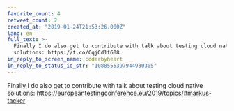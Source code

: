 ```yaml
---
favorite_count: 4
retweet_count: 2
created_at: "2019-01-24T21:53:26.000Z"
lang: en
full_text: >-
  Finally I do also get to contribute with talk about testing cloud native
  solutions: https://t.co/CqjCd1f608
in_reply_to_screen_name: coderbyheart
in_reply_to_status_id_str: "1088555397944930305"
---
```


Finally I do also get to contribute with talk about testing cloud native
solutions: <https://europeantestingconference.eu/2019/topics/#markus-tacker>
